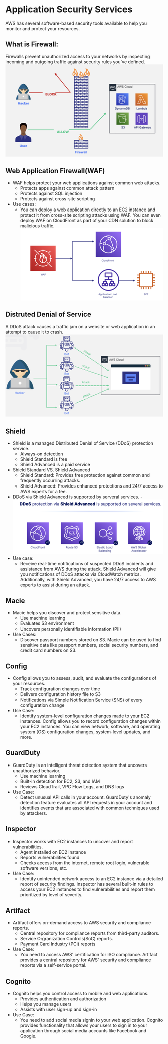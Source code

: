 # Application Security Services 
AWS has several software-based security tools available to help you monitor and protect your resources.
## What is Firewall:
Firewalls prevent unauthorized access to your networks by inspecting incoming and outgoing traffic against security rules you've defined. 
![](./AWS_Security_Images/Firewall.png)

## Web Application Firewall(WAF)
- WAF helps protect your web applications against common web attacks.
    - Protects apps against common attack pattern
    - Protects against SQL injection 
    - Protects against cross-site scripting
- Use cases: 
    - You can deploy a web application directly to an EC2 instance and protect it from cross-site scripting attacks using WAF. You can even deploy WAF on CloudFront as part of your CDN solution to block malicious traffic.
    ![](./AWS_Security_Images/WAF.png)

## Distruted Denial of Service 
A DDoS attack causes a traffic jam on a website or web application in an attempt to cause it to crash.
![](./AWS_Security_Images/DDoS.png)

## Shield 
- Shield is a managed Distributed Denial of Service (DDoS) protection service.
    - Always-on detection 
    - Shield Standard is free
    - Shield Advanced is a paid service 
- Shield Standard VS. Shield Advanced 
    - Shield Standard: Provides free protection against common and frequently occurring attacks. 
    - Shield Advanced: Provides enhanced protections and 24/7 access to AWS experts for a fee. 
- DDoS via Shield Advanced is supported by serveral services. 
    -![](./AWS_Security_Images/Shield_Advanced.png)
- Use case: 
    - Receive real-time notifications of suspected DDoS incidents and assistance from AWS during the attack. Shield Advanced will give you notifications of DDoS attacks via CloudWatch metrics. Additionally, with Shield Advanced, you have 24/7 access to AWS experts to assist during an attack.

## Macie 
- Macie helps you discover and protect sensitive data.
    - Use machine learning 
    - Evaluates S3 environment
    - Uncovers personally identifiable information (PII) 
- Use Cases: 
    - Discover passport numbers stored on S3. Macie can be used to find sensitive data like passport numbers, social security numbers, and credit card numbers on S3.

## Config 
- Config allows you to assess, audit, and evaluate the configurations of your resources.
    - Track configuration changes over time 
    - Delivers configuration history file to S3
    - Notifications via Simple Notification Service (SNS) of every configuration change
- Use Case: 
    - Identify system-level configuration changes made to your EC2 instances. Config allows you to record configuration changes within your EC2 instances. You can view network, software, and operating system (OS) configuration changes, system-level updates, and more.

## GuardDuty
- GuardDuty is an intelligent threat detection system that uncovers unauthorized behavior.
    - Use machine learning 
    - Built-in detection for EC2, S3, and IAM
    - Reviews CloudTrail, VPC Flow Logs, and DNS logs
- Use Case: 
    - Detect unusual API calls in your account. GuardDuty's anomaly detection feature evaluates all API requests in your account and identifies events that are associated with common techniques used by attackers.

## Inspector 
- Inspector works with EC2 instances to uncover and report vulnerabilities.
    - Agent installed on EC2 instance 
    - Reports vulnerabilities found
    - Checks access from the internet, remote root login, vulnerable software versions, etc.
- Use Case: 
    - Identify unintended network access to an EC2 instance via a detailed report of security findings. Inspector has several built-in rules to access your EC2 instances to find vulnerabilities and report them prioritized by level of severity.

## Artifact
- Artifact offers on-demand access to AWS security and compliance reports.
    - Central repository for compliance reports from third-party auditors. 
    - Service Orgranization Controls(SoC) reports. 
    - Payment Card Industry (PCI) reports
- Use Case: 
    - You need to access AWS' certification for ISO compliance. Artifact provides a central repository for AWS' security and compliance reports via a self-service portal.


## Cognito 
- Cognito helps you control access to mobile and web applications.
    - Provides authentication and authorization
    - Helps you manage users 
    - Assists with user sign-up and sign-in 
- Use Case: 
    - You need to add social media signin to your web application. Cognito provides functionality that allows your users to sign in to your application through social media accounts like Facebook and Google.
